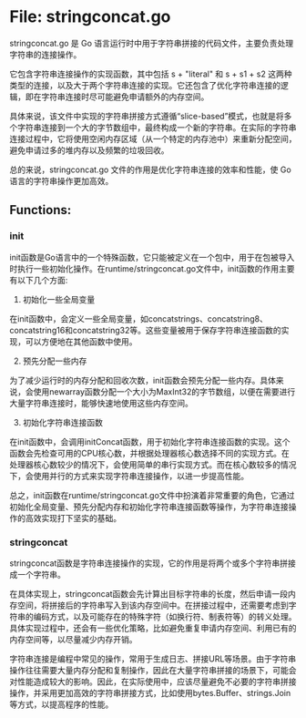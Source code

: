 # File: stringconcat.go

stringconcat.go 是 Go 语言运行时中用于字符串拼接的代码文件，主要负责处理字符串的连接操作。

它包含字符串连接操作的实现函数，其中包括 s + "literal" 和 s + s1 + s2 这两种类型的连接，以及大于两个字符串连接的实现。它还包含了优化字符串连接的逻辑，即在字符串连接时尽可能避免申请额外的内存空间。

具体来说，该文件中实现的字符串拼接方式遵循“slice-based”模式，也就是将多个字符串连接到一个大的字节数组中，最终构成一个新的字符串。在实际的字符串连接过程中，它将使用空闲内存区域（从一个特定的内存池中）来重新分配空间，避免申请过多的堆内存以及频繁的垃圾回收。

总的来说，stringconcat.go 文件的作用是优化字符串连接的效率和性能，使 Go 语言的字符串操作更加高效。

## Functions:

### init

init函数是Go语言中的一个特殊函数，它只能被定义在一个包中，用于在包被导入时执行一些初始化操作。在runtime/stringconcat.go文件中，init函数的作用主要有以下几个方面:

1. 初始化一些全局变量

在init函数中，会定义一些全局变量，如concatstrings、concatstring8、concatstring16和concatstring32等。这些变量被用于保存字符串连接函数的实现，可以方便地在其他函数中使用。

2. 预先分配一些内存

为了减少运行时的内存分配和回收次数，init函数会预先分配一些内存。具体来说，会使用newarray函数分配一个大小为MaxInt32的字节数组，以便在需要进行大量字符串连接时，能够快速地使用这些内存空间。

3. 初始化字符串连接函数

在init函数中，会调用initConcat函数，用于初始化字符串连接函数的实现。这个函数会先检查可用的CPU核心数，并根据处理器核心数选择不同的实现方式。在处理器核心数较少的情况下，会使用简单的串行实现方式。而在核心数较多的情况下，会使用并行的方式来实现字符串连接操作，以进一步提高性能。

总之，init函数在runtime/stringconcat.go文件中扮演着非常重要的角色，它通过初始化全局变量、预先分配内存和初始化字符串连接函数等操作，为字符串连接操作的高效实现打下坚实的基础。



### stringconcat

stringconcat函数是字符串连接操作的实现，它的作用是将两个或多个字符串拼接成一个字符串。

在具体实现上，stringconcat函数会先计算出目标字符串的长度，然后申请一段内存空间，将拼接后的字符串写入到该内存空间中。在拼接过程中，还需要考虑到字符串的编码方式，以及可能存在的特殊字符（如换行符、制表符等）的转义处理。具体实现过程中，还会有一些优化策略，比如避免重复申请内存空间、利用已有的内存空间等，以尽量减少内存开销。

字符串连接是编程中常见的操作，常用于生成日志、拼接URL等场景。由于字符串操作往往需要大量内存分配和复制操作，因此在大量字符串拼接的场景下，可能会对性能造成较大的影响。因此，在实际使用中，应该尽量避免不必要的字符串拼接操作，并采用更加高效的字符串拼接方式，比如使用bytes.Buffer、strings.Join等方式，以提高程序的性能。



